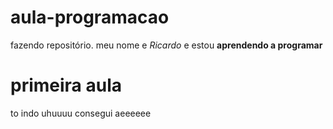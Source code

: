 # aula-programacao
fazendo repositório.
meu nome e _Ricardo_ e estou **aprendendo a programar**
# primeira aula
to indo uhuuuu
consegui aeeeeee